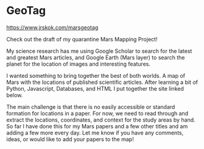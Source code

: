 # GeoTag

https://www.jrskok.com/marsgeotag

Check out the draft of my quarantine Mars Mapping Project!

My science research has me using Google Scholar to search for the latest and greatest Mars articles, and Google Earth (Mars layer) to search the planet for the location of images and interesting features.

I wanted something to bring together the best of both worlds. A map of Mars with the locations of published scientific articles. After learning a bit of Python, Javascript, Databases, and HTML I put together the site linked below.

The main challenge is that there is no easily accessible or standard formation for locations in a paper. For now, we need to read through and extract the locations, coordinates, and context for the study areas by hand. So far I have done this for my Mars papers and a few other titles and am adding a few more every day. Let me know if you have any comments, ideas, or would like to add your papers to the map!
